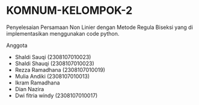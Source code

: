# KOMNUM-KELOMPOK-2
Penyelesaian Persamaan Non Linier dengan Metode Regula Biseksi yang di implementasikan menggunakan code python.

Anggota 
- Shaldi Sauqi     (2308107010023)
- Shaldi Shauqi    (2308107010023)
- Rezza Ramadhana  (2308107010019)
- Mulia Andiki     (2308107010013)
- Ikram Ramadhana
- Dian Nazira
- Dwi fitria windy (2308107010017)
